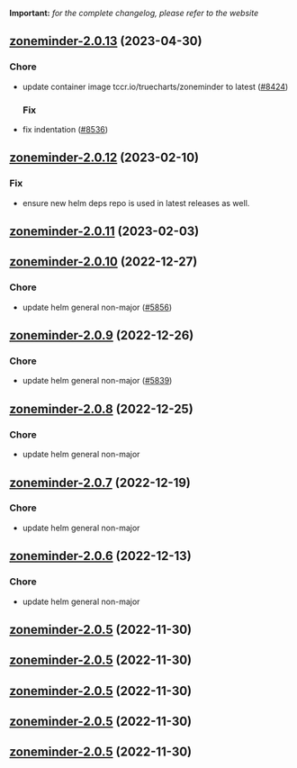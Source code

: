 **Important:**
*for the complete changelog, please refer to the website*




## [zoneminder-2.0.13](https://github.com/succelle/charts/compare/zoneminder-2.0.12...zoneminder-2.0.13) (2023-04-30)

### Chore

- update container image tccr.io/truecharts/zoneminder to latest ([#8424](https://github.com/succelle/charts/issues/8424))
  
  ### Fix

- fix indentation ([#8536](https://github.com/succelle/charts/issues/8536))
  
  


## [zoneminder-2.0.12](https://github.com/succelle/charts/compare/zoneminder-2.0.11...zoneminder-2.0.12) (2023-02-10)

### Fix

- ensure new helm deps repo is used in latest releases as well.
  
  


## [zoneminder-2.0.11](https://github.com/succelle/charts/compare/zoneminder-2.0.10...zoneminder-2.0.11) (2023-02-03)




## [zoneminder-2.0.10](https://github.com/succelle/charts/compare/zoneminder-2.0.9...zoneminder-2.0.10) (2022-12-27)

### Chore

- update helm general non-major ([#5856](https://github.com/succelle/charts/issues/5856))
  
  


## [zoneminder-2.0.9](https://github.com/succelle/charts/compare/zoneminder-2.0.8...zoneminder-2.0.9) (2022-12-26)

### Chore

- update helm general non-major ([#5839](https://github.com/succelle/charts/issues/5839))
  
  


## [zoneminder-2.0.8](https://github.com/succelle/charts/compare/zoneminder-2.0.7...zoneminder-2.0.8) (2022-12-25)

### Chore

- update helm general non-major
  
  


## [zoneminder-2.0.7](https://github.com/succelle/charts/compare/zoneminder-2.0.6...zoneminder-2.0.7) (2022-12-19)

### Chore

- update helm general non-major
  
  


## [zoneminder-2.0.6](https://github.com/succelle/charts/compare/zoneminder-2.0.5...zoneminder-2.0.6) (2022-12-13)

### Chore

- update helm general non-major
  
  


## [zoneminder-2.0.5](https://github.com/succelle/charts/compare/zoneminder-2.0.3...zoneminder-2.0.5) (2022-11-30)




## [zoneminder-2.0.5](https://github.com/succelle/charts/compare/zoneminder-2.0.3...zoneminder-2.0.5) (2022-11-30)




## [zoneminder-2.0.5](https://github.com/succelle/charts/compare/zoneminder-2.0.3...zoneminder-2.0.5) (2022-11-30)




## [zoneminder-2.0.5](https://github.com/succelle/charts/compare/zoneminder-2.0.3...zoneminder-2.0.5) (2022-11-30)




## [zoneminder-2.0.5](https://github.com/succelle/charts/compare/zoneminder-2.0.3...zoneminder-2.0.5) (2022-11-30)
